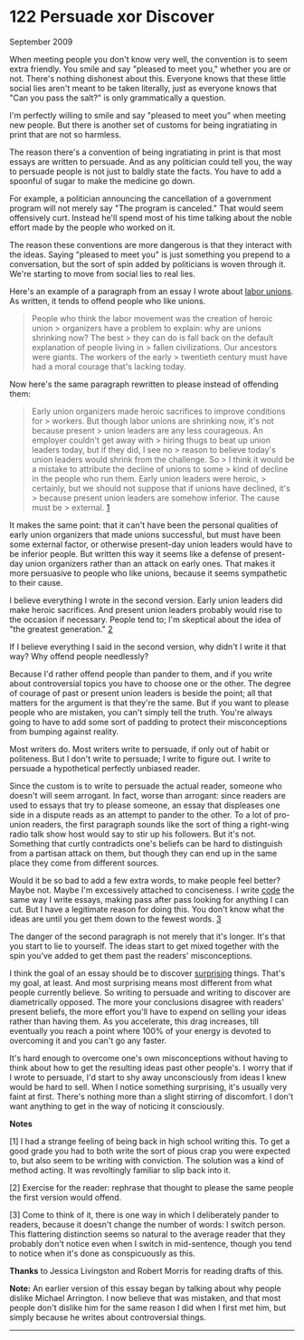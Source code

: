 # 122 Persuade xor Discover 


  
 
  
 September 2009   
  
 When meeting people you don't know very well, the convention is to seem extra friendly. You smile and say "pleased to meet you," whether you are or not. There's nothing dishonest about this. Everyone knows that these little social lies aren't meant to be taken literally, just as everyone knows that "Can you pass the salt?" is only grammatically a question.   
  
 I'm perfectly willing to smile and say "pleased to meet you" when meeting new people. But there is another set of customs for being ingratiating in print that are not so harmless.   
  
 The reason there's a convention of being ingratiating in print is that most essays are written to persuade. And as any politician could tell you, the way to persuade people is not just to baldly state the facts. You have to add a spoonful of sugar to make the medicine go down.   
  
 For example, a politician announcing the cancellation of a government program will not merely say "The program is canceled." That would seem offensively curt. Instead he'll spend most of his time talking about the noble effort made by the people who worked on it.   
  
 The reason these conventions are more dangerous is that they interact with the ideas. Saying "pleased to meet you" is just something you prepend to a conversation, but the sort of spin added by politicians is woven through it. We're starting to move from social lies to real lies.   
  
 Here's an example of a paragraph from an essay I wrote about [labor unions](unions.html). As written, it tends to offend people who like unions.   
  
 > People who think the labor movement was the creation of heroic union > organizers have a problem to explain: why are unions shrinking now? The best > they can do is fall back on the default explanation of people living in > fallen civilizations. Our ancestors were giants. The workers of the early > twentieth century must have had a moral courage that's lacking today. 

 Now here's the same paragraph rewritten to please instead of offending them: 

 > Early union organizers made heroic sacrifices to improve conditions for > workers. But though labor unions are shrinking now, it's not because present > union leaders are any less courageous. An employer couldn't get away with > hiring thugs to beat up union leaders today, but if they did, I see no > reason to believe today's union leaders would shrink from the challenge. So > I think it would be a mistake to attribute the decline of unions to some > kind of decline in the people who run them. Early union leaders were heroic, > certainly, but we should not suppose that if unions have declined, it's > because present union leaders are somehow inferior. The cause must be > external. [1](#persuade_xor_discover__note1) 

 It makes the same point: that it can't have been the personal qualities of early union organizers that made unions successful, but must have been some external factor, or otherwise present-day union leaders would have to be inferior people. But written this way it seems like a defense of present-day union organizers rather than an attack on early ones. That makes it more persuasive to people who like unions, because it seems sympathetic to their cause.   
  
 I believe everything I wrote in the second version. Early union leaders did make heroic sacrifices. And present union leaders probably would rise to the occasion if necessary. People tend to; I'm skeptical about the idea of "the greatest generation." [2](#persuade_xor_discover__note2)   
  
 If I believe everything I said in the second version, why didn't I write it that way? Why offend people needlessly?   
  
 Because I'd rather offend people than pander to them, and if you write about controversial topics you have to choose one or the other. The degree of courage of past or present union leaders is beside the point; all that matters for the argument is that they're the same. But if you want to please people who are mistaken, you can't simply tell the truth. You're always going to have to add some sort of padding to protect their misconceptions from bumping against reality.   
  
 Most writers do. Most writers write to persuade, if only out of habit or politeness. But I don't write to persuade; I write to figure out. I write to persuade a hypothetical perfectly unbiased reader.   
  
 Since the custom is to write to persuade the actual reader, someone who doesn't will seem arrogant. In fact, worse than arrogant: since readers are used to essays that try to please someone, an essay that displeases one side in a dispute reads as an attempt to pander to the other. To a lot of pro-union readers, the first paragraph sounds like the sort of thing a right-wing radio talk show host would say to stir up his followers. But it's not. Something that curtly contradicts one's beliefs can be hard to distinguish from a partisan attack on them, but though they can end up in the same place they come from different sources.   
  
 Would it be so bad to add a few extra words, to make people feel better? Maybe not. Maybe I'm excessively attached to conciseness. I write [code](power.html) the same way I write essays, making pass after pass looking for anything I can cut. But I have a legitimate reason for doing this. You don't know what the ideas are until you get them down to the fewest words. [3](#persuade_xor_discover__note3)   
  
 The danger of the second paragraph is not merely that it's longer. It's that you start to lie to yourself. The ideas start to get mixed together with the spin you've added to get them past the readers' misconceptions.   
  
 I think the goal of an essay should be to discover [surprising](essay.html) things. That's my goal, at least. And most surprising means most different from what people currently believe. So writing to persuade and writing to discover are diametrically opposed. The more your conclusions disagree with readers' present beliefs, the more effort you'll have to expend on selling your ideas rather than having them. As you accelerate, this drag increases, till eventually you reach a point where 100% of your energy is devoted to overcoming it and you can't go any faster.   
  
 It's hard enough to overcome one's own misconceptions without having to think about how to get the resulting ideas past other people's. I worry that if I wrote to persuade, I'd start to shy away unconsciously from ideas I knew would be hard to sell. When I notice something surprising, it's usually very faint at first. There's nothing more than a slight stirring of discomfort. I don't want anything to get in the way of noticing it consciously.   
  
 
  
 
  
 
  
 
  
 
  
 
  
 **Notes**   
  
 <a name=persuade_xor_discover__note1>[1]</a> I had a strange feeling of being back in high school writing this. To get a good grade you had to both write the sort of pious crap you were expected to, but also seem to be writing with conviction. The solution was a kind of method acting. It was revoltingly familiar to slip back into it.   
  
 <a name=persuade_xor_discover__note2>[2]</a> Exercise for the reader: rephrase that thought to please the same people the first version would offend.   
  
 <a name=persuade_xor_discover__note3>[3]</a> Come to think of it, there is one way in which I deliberately pander to readers, because it doesn't change the number of words: I switch person. This flattering distinction seems so natural to the average reader that they probably don't notice even when I switch in mid-sentence, though you tend to notice when it's done as conspicuously as this.   
  
 **Thanks** to Jessica Livingston and Robert Morris for reading drafts of this.   
  
 **Note:** An earlier version of this essay began by talking about why people dislike Michael Arrington. I now believe that was mistaken, and that most people don't dislike him for the same reason I did when I first met him, but simply because he writes about controversial things.   
  
 
  
 
  
 
  
 

 
* * *
 

 

